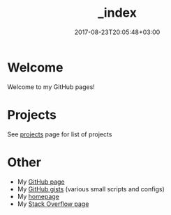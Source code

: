 ﻿---
title: "_index"
date: 2017-08-23T20:05:48+03:00
draft: false
---

# Welcome
Welcome to my GitHub pages! 

# Projects
See [projects](/projects) page for list of projects 

# Other
* My [GitHub page](https://github.com/raspi)
* My [GitHub gists](https://gist.github.com/raspi) (various small scripts and configs)
* My [homepage](https://raspi.fi/)
* My [Stack Overflow page](https://stackoverflow.com/users/71964/raspi)
